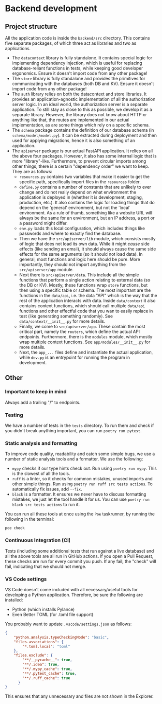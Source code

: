 # Backend development

## Project structure

All the application code is inside the `backend/src` directory. This contains five separate packages, of which three act as libraries and two as applications.

- The `datacontext` library is fully standalone. It contains special logic for implementing dependency injection, which is useful for replacing database-reliant functions in tests, while keeping good developer ergonomics. Ensure it doesn't import code from any other package!
- The `store` library is fully standalone and provides the primitives for communicating with the databases (both DB and KV). Ensure it doesn't import code from any other package!
- The `auth` library relies on both the datacontext and store libraries. It provides an application-agnostic implementation of all the authorization server logic. In an ideal world, the authorization server is a separate application. To still stay as close to this as possible, we develop it as a separate library. However, the library does not know about HTTP or anything like that, the routes are implemented in our actual implementation, as are some things which rely on a specific schema.
- The `schema` package contains the definition of our database schema (in `schema/model/model.py`). It can be extracted during deployment and then used for applying migrations, hence it is also something of an application. 
- The `apiserver` package is our actual FastAPI application. It relies on all the above four packages. However, it also has some internal logic that is more "library"-like. Furthermore, to prevent circular imports among other things, there is a certain "dependency order" we want to keep. They are as follows:
    - `resources.py` contains two variables that make it easier to get the specific path, specifically import files in the `resources` folder.
    - `define.py` contains a number of constants that are unlikely to ever change and do not really depend on what environment the application is deployed in (whether it is development, staging, production, etc.). It also contains the logic for loading things that do depend on the 'general' environment, but not the 'local' environment. As a rule of thumb, something like a website URL will always be the same for an environment, but an IP address, a port or a password might differ.
    - `env.py` loads this local configuration, which includes things like passwords and where to exactly find the database. 
    - Then we have the `src/apiserver/lib` module, which consists mostly of logic that does not load its own data. While it might _cause_ side effects (like sending an email), it should always cause the same side effects for the same arguments (so it should not load data). In general, most functions and logic here should be pure. More importantly, they should not import anything from the `src/apiserver/app` module.
    - Next there is `src/apiserver/data`. This include all the simple functions that perform a single action relating to external data (so the DB or KV). Mostly, these functions wrap `store` functions, but then using a specific table or schema. The most important are the functions in the `data/api`, i.e. the data "API" which is the way that the rest of the application interacts with data. Inside `data/context` it also contains context functions, which should call multiple `data/api` functions and other effectful code that you wan to easily replace in test (like generating something randomly). See `data/context/__init__.py` for more details.
    - Finally, we come to `src/apiserver/app`. These contain the most critical part, namely the `routers`, which define the actual API endpoints. Furthermore, there is the `modules` module, which mostly wrap multiple context functions. See `app/modules/__init__.py` for more details.
    - Next, the `app_...` files define and instantiate the actual application, while `dev.py` is an entrypoint for running the program in development.  

## Other

### Important to keep in mind

Always add a trailing "/" to endpoints.

### Testing

We have a number of tests in the `tests` directory. To run them and check if you didn't break anything important, you can run `poetry run pytest`.

### Static analysis and formatting

To improve code quality, readability and catch some simple bugs, we use a number of static analysis tools and a formatter. We use the following:

* `mypy` checks if our type hints check out. Run using `poetry run mypy`. This is the slowest of all the tools.
* `ruff` is a linter, so it checks for common mistakes, unused imports and other simple things. Run using `poetry run ruff src tests actions`. To automatically fix issues, add `--fix`.
* `black` is a formatter. It ensures we never have to discuss formatting mistakes, we just let the tool handle it for us. You can use `poetry run black src tests actions` to run it.

You can run all these tools at once using the `Poe` taskrunner, by running the following in the terminal:

```shell
poe check
```

### Continuous Integration (CI)

Tests (including some additional tests that run against a live database) and all the above tools are all run in GitHub actions. If you open a Pull Request, these checks are run for every commit you push. If any fail, the "check" will fail, indicating that we should not merge. 

### VS Code settings

VS Code doesn't come included with all necessary/useful tools for developing a Python application. Therefore, be sure the following are installed:

* Python (which installs Pylance)
* Even Better TOML (for .toml file support)

You probably want to update `.vscode/settings.json` as follows:

```json
{
    "python.analysis.typeCheckingMode": "basic",
    "files.associations": {
        "*.toml.local": "toml"
    },
    "files.exclude": {
        "**/__pycache__": true,
        "**/.idea": true,
        "**/.mypy_cache": true,
        "**/.pytest_cache": true,
        "**/.ruff_cache": true
      }
}
```

This ensures that any unnecessary and files are not shown in the Explorer.